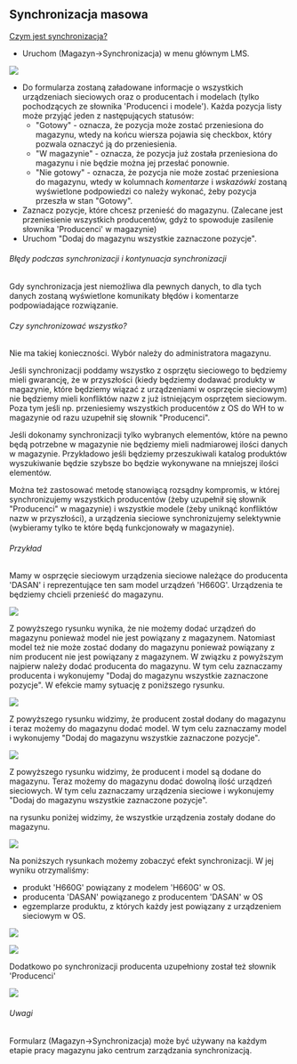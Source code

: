 ## Synchronizacja masowa

[Czym jest synchronizacja?](synchronizacja_wyjasnienie.md)

- Uruchom (Magazyn->Synchronizacja) w menu głównym LMS.

![](https://www.chilan.com/lms-plus/screenshots/warehouse/wh-8.png)

- Do formularza zostaną załadowane informacje o wszystkich urządzeniach sieciowych oraz o producentach i modelach (tylko pochodzących ze słownika 'Producenci i modele'). Każda pozycja listy może przyjąć jeden z następujących statusów:
  - "Gotowy" - oznacza, że pozycja może zostać przeniesiona do magazynu, wtedy na końcu wiersza pojawia się checkbox, który pozwala oznaczyć ją do przeniesienia.
  - "W magazynie" - oznacza, że pozycja już została przeniesiona do magazynu i nie będzie można jej przesłać ponownie.
  - "Nie gotowy" - oznacza, że pozycja nie może zostać przeniesiona do magazynu, wtedy w kolumnach _komentarze_ i _wskazówki_ zostaną wyświetlone podpowiedzi co należy wykonać, żeby pozycja przeszła w stan "Gotowy".
- Zaznacz pozycje, które chcesz przenieść do magazynu. (Zalecane jest przeniesienie wszystkich producentów, gdyż to spowoduje zasilenie słownika 'Producenci' w magazynie)
- Uruchom "Dodaj do magazynu wszystkie zaznaczone pozycje".

###### Błędy podczas synchronizacji i kontynuacja synchronizacji

Gdy synchronizacja jest niemożliwa dla pewnych danych, to dla tych danych zostaną wyświetlone komunikaty błędów i komentarze podpowiadające rozwiązanie.

###### Czy synchronizować wszystko?

Nie ma takiej konieczności. Wybór należy do administratora magazynu.

Jeśli synchronizacji poddamy wszystko z osprzętu sieciowego to będziemy mieli gwarancję, że w przyszłości (kiedy będziemy dodawać produkty w magazynie, które będziemy wiązać z urządzeniami w osprzęcie sieciowym) nie będziemy mieli konfliktów nazw z już istniejącym osprzętem sieciowym. Poza tym jeśli np. przeniesiemy wszystkich producentów z OS do WH to w magazynie od razu uzupełnił się słownik "Producenci".

Jeśli dokonamy synchronizacji tylko wybranych elementów, które na pewno będą potrzebne w magazynie nie będziemy mieli nadmiarowej ilości danych w magazynie. Przykładowo jeśli będziemy przeszukiwali katalog produktów wyszukiwanie będzie szybsze bo będzie wykonywane na mniejszej ilości elementów.

Można też zastosować metodę stanowiącą rozsądny kompromis, w której synchronizujemy wszystkich producentów (żeby uzupełnił się słownik "Producenci" w magazynie) i wszystkie modele (żeby uniknąć konfliktów nazw w przyszłości), a urządzenia sieciowe synchronizujemy selektywnie (wybieramy tylko te które będą funkcjonowały w magazynie).

###### Przykład

Mamy w osprzęcie sieciowym urządzenia sieciowe należące do producenta 'DASAN' i reprezentujące ten sam model urządzeń 'H660G'. Urządzenia te będziemy chcieli przenieść do magazynu.

![](https://www.chilan.com/lms-plus/screenshots/warehouse/wh-10.png)

Z powyższego rysunku wynika, że nie możemy dodać urządzeń do magazynu ponieważ model nie jest powiązany z magazynem. Natomiast model też nie może zostać dodany do magazynu ponieważ powiązany z nim producent nie jest powiązany z magazynem. W związku z powyższym najpierw należy dodać producenta do magazynu. W tym celu zaznaczamy producenta i wykonujemy "Dodaj do magazynu wszystkie zaznaczone pozycje". W efekcie mamy sytuację z poniższego rysunku.

![](https://www.chilan.com/lms-plus/screenshots/warehouse/wh-11.png)

Z powyższego rysunku widzimy, że producent został dodany do magazynu i teraz możemy do magazynu dodać model. W tym celu zaznaczamy model i wykonujemy "Dodaj do magazynu wszystkie zaznaczone pozycje".

![](https://www.chilan.com/lms-plus/screenshots/warehouse/wh-12.png)

Z powyższego rysunku widzimy, że producent i model są dodane do magazynu. Teraz możemy do magazynu dodać dowolną ilość urządzeń sieciowych. W tym celu zaznaczamy urządzenia sieciowe i wykonujemy "Dodaj do magazynu wszystkie zaznaczone pozycje".

na rysunku poniżej widzimy, że wszystkie urządzenia zostały dodane do magazynu.

![](https://www.chilan.com/lms-plus/screenshots/warehouse/wh-13.png)

Na poniższych rysunkach możemy zobaczyć efekt synchronizacji. W jej wyniku otrzymaliśmy:
- produkt 'H660G' powiązany z modelem 'H660G' w OS.
- producenta 'DASAN' powiązanego z producentem 'DASAN' w OS
- egzemplarze produktu, z których każdy jest powiązany z urządzeniem sieciowym w OS.

![](https://www.chilan.com/lms-plus/screenshots/warehouse/wh-14.png)

![](https://www.chilan.com/lms-plus/screenshots/warehouse/wh-15.png)

Dodatkowo po synchronizacji producenta uzupełniony został też słownik 'Producenci'

![](https://www.chilan.com/lms-plus/screenshots/warehouse/wh-16.png)

###### Uwagi

Formularz (Magazyn->Synchronizacja) może być używany na każdym etapie pracy magazynu jako centrum zarządzania synchronizacją.
